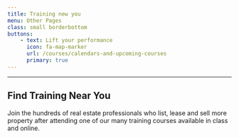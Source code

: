 ```yaml
---
title: Training new you
menu: Other Pages
class: small borderbottom
buttons:
    - text: Lift your performance
      icon: fa-map-marker
      url: /courses/calendars-and-upcoming-courses
      primary: true
---
```


___

## Find Training Near You

Join the hundreds of real estate professionals who list, lease and sell more property after attending one of our many training courses available in class and online.
